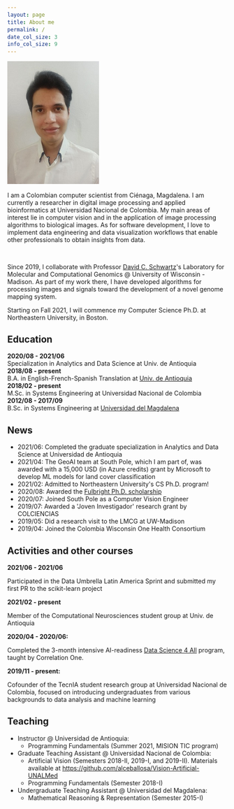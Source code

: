 ```yaml
---
layout: page
title: About me
permalink: /
date_col_size: 3
info_col_size: 9
---
```


<div class="container">
  <div class="row">
    <div class="col col-sm-3">
      <img width="210" src="assets/img/fotofb.jpg" />
    </div>
    <div class="col col-sm-9">
      <p>
        I am a Colombian computer scientist from
        Ciénaga, Magdalena. I am currently a researcher in digital image
        processing and applied bioinformatics at Universidad Nacional de
        Colombia. My main areas of interest lie in computer vision and in the application of image
        processing algorithms to biological images. As for software development,
        I love to implement data engineering and data visualization workflows
        that enable other professionals to obtain insights from data.
      </p>
    </div>
    <br />
  </div>
  <div class="row">
    <div class="col col-sm-12">
      <p>
        Since 2019, I collaborate with Professor <a href="https://genetics.wisc.edu/staff/schwartz-david/">David C. Schwartz</a>'s Laboratory
        for Molecular and Computational Genomics @ University of Wisconsin -
        Madison. As part of my work there, I have developed algorithms for
        processing images and signals toward the development of a novel genome
        mapping system.
      </p>
      <p>
              Starting
        on Fall 2021, I will commence my Computer Science Ph.D. at Northeastern University, in
        Boston.
      </p>
    </div>
  </div>
</div>

<h2>Education</h2>
<div class="container">
  <div class="row">
    <div class="col col"><strong>2020/08 - 2021/06</strong></div>
    <div class="col col-sm-{{page.info_col_size}}">
      Specialization in Analytics and Data Science at Univ. de Antioquia
    </div>
  </div>

  <div class="row">
    <div class="col col-sm-{{page.date_col_size}}"><strong>2018/08 - present</strong></div>
    <div class="col col-sm-{{page.info_col_size}}">
      B.A. in English-French-Spanish Translation at <a href="https://www.udea.edu.co/wps/portal/udea/web/inicio/unidades-academicas/idiomas/acerca-escuela/quienes-somos">Univ. de Antioquia</a>
    </div>
  </div>

  <div class="row">
    <div class="col col"><strong>2018/02 - present</strong></div>
    <div class="col col-sm-{{page.info_col_size}}">
      M.Sc. in Systems Engineering at Universidad Nacional de Colombia
    </div>
  </div>

  <div class="row">
    <div class="col col-sm-{{page.date_col_size}}"><strong>2012/08 - 2017/09</strong></div>
    <div class="col col-sm-{{page.info_col_size}}">
      B.Sc. in Systems Engineering at <a href="https://www.unimagdalena.edu.co/presentacionPrograma/Programa/2">Universidad del Magdalena</a>
    </div>
  </div>
</div>

## News


- 2021/06: Completed the graduate specialization in Analytics and Data Science at Universidad de Antioquia
- 2021/04: The GeoAI team at South Pole, which I am part of, was awarded with a 15,000 USD (in Azure credits) grant by Microsoft to develop ML models for land cover classification
- 2021/02: Admitted to Northeastern University's CS Ph.D. program!
- 2020/08: Awarded the <a href="https://www.fulbright.edu.co/resultadosposgrados2020/">Fulbright Ph.D. scholarship</a>
- 2020/07: Joined South Pole as a Computer Vision Engineer
- 2019/07: Awarded a 'Joven Investigador' research grant by COLCIENCIAS
- 2019/05: Did a research visit to the LMCG at UW-Madison
- 2019/04: Joined the Colombia Wisconsin One Health Consortium

## Activities and other courses

<div class="container">
  <div class="row">
    <div class="col col"><strong>2021/06 - 2021/06</strong></div>
    <div class="col col-sm-{{page.info_col_size}}">
      <p>Participated in the Data Umbrella Latin America Sprint and submitted my first PR to the scikit-learn project</p>
    </div>
  </div>

  <div class="row">
    <div class="col col"><strong>2021/02 - present</strong></div>
    <div class="col col-sm-{{page.info_col_size}}">
      <p>Member of the Computational Neurosciences student group at Univ. de Antioquia</p>
    </div>
  </div>

  <div class="row">
    <div class="col col-sm-{{page.date_col_size}}"><strong>2020/04 - 2020/06:</strong></div>
    <div class="col col-sm-{{page.info_col_size}}"><p>
Completed the 3-month intensive AI-readiness <a href="https://c1-web.correlation-one.com/">Data Science 4 All</a> program, taught by Correlation One.</p>
    </div>
  </div>

  <div class="row">
    <div class="col col-sm-{{page.date_col_size}}"><strong>2019/11 - present:</strong></div>
    <div class="col col-sm-{{page.info_col_size}}">
     <p>Cofounder of the TecnIA student research group at Universidad Nacional de Colombia, focused on introducing undergraduates from various backgrounds to data analysis and machine learning</p>
</div>
  </div>
</div>


## Teaching

- Instructor @ Universidad de Antioquia:
  - Programming Fundamentals (Summer 2021, MISION TIC program)
- Graduate Teaching Assistant @ Universidad Nacional de Colombia:
  - Artificial Vision (Semesters 2018-II, 2019-I, and 2019-II). Materials available at <https://github.com/alceballosa/Vision-Artificial-UNALMed>
  - Programming Fundamentals (Semester 2018-I)
- Undergraduate Teaching Assistant @ Universidad del Magdalena:
  - Mathematical Reasoning & Representation (Semester 2015-I)